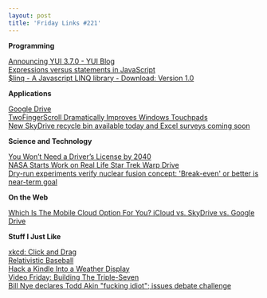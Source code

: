 ```yaml
---
layout: post
title: 'Friday Links #221'
---
```

**Programming**

[Announcing YUI 3.7.0 - YUI Blog](http://www.yuiblog.com/blog/2012/09/18/announcing-yui-3-7-0/)   
[Expressions versus statements in JavaScript](http://www.2ality.com/2012/09/expressions-vs-statements.html)   
[$linq - A Javascript LINQ library - Download: Version 1.0](http://jscriptlinq.codeplex.com/releases/view/94574)

**Applications**

[Google Drive](https://www.google.com/intl/en_US/drive/start/index.html?authuser=0)   
[TwoFingerScroll Dramatically Improves Windows Touchpads](http://lifehacker.com/5943337/twofingerscroll-dramatically-improves-windows-touchpads)   
[New SkyDrive recycle bin available today and Excel surveys coming soon](http://windowsteamblog.com/skydrive/b/skydrive/archive/2012/09/18/new-skydrive-recycle-bin-available-today-and-excel-surveys-coming-soon.aspx)

**Science and Technology**

[You Won’t Need a Driver’s License by 2040](http://www.wired.com/autopia/2012/09/ieee-autonomous-2040/)   
[NASA Starts Work on Real Life Star Trek Warp Drive](http://gizmodo.com/5942634/nasa-starts-development-of-real-life-star-trek-warp-drive?utm_campaign=socialflow_gizmodo_twitter)   
[Dry-run experiments verify nuclear fusion concept: 'Break-even' or better is near-term goal](http://www.sciencedaily.com/releases/2012/09/120917124210.htm)

**On the Web**

[Which Is The Mobile Cloud Option For You? iCloud vs. SkyDrive vs. Google Drive](http://www.makeuseof.com/tag/mobile-cloud-option-icloud-vsskydrive-vsgoogle-drive/)

**Stuff I Just Like**

[xkcd: Click and Drag](http://xkcd.com/1110/)   
[Relativistic Baseball](http://what-if.xkcd.com/1/)   
[Hack a Kindle Into a Weather Display](http://lifehacker.com/5943867/hack-a-kindle-into-a-weather-display)   
[Video Friday: Building The Triple-Seven](http://toolmonger.com/2012/09/21/video-friday-building-the-triple-seven/)   
[Bill Nye declares Todd Akin "fucking idiot"; issues debate challenge](http://boingboing.net/2012/08/30/bill-nye-declares-todd-akin.html)
